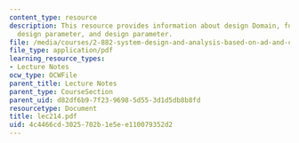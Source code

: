 ```yaml
---
content_type: resource
description: This resource provides information about design Domain, functional requirement,
  design parameter, and design parameter.
file: /media/courses/2-882-system-design-and-analysis-based-on-ad-and-complexity-theories-spring-2005/4c4466cd3025702b1e5ee110079352d2_lec214.pdf
file_type: application/pdf
learning_resource_types:
- Lecture Notes
ocw_type: OCWFile
parent_title: Lecture Notes
parent_type: CourseSection
parent_uid: d82df6b9-7f23-9698-5d55-3d1d5db8b8fd
resourcetype: Document
title: lec214.pdf
uid: 4c4466cd-3025-702b-1e5e-e110079352d2
---
```

